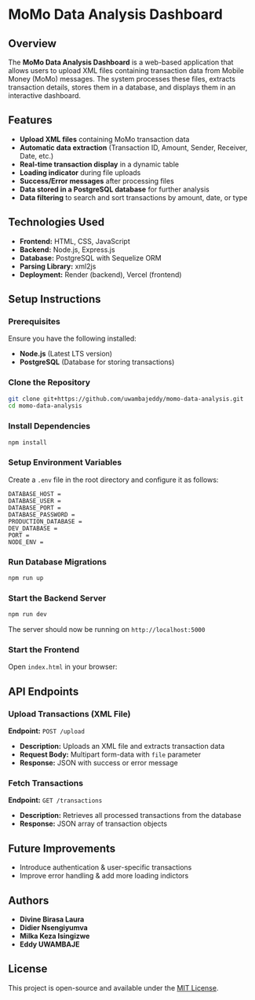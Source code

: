 # MoMo Data Analysis Dashboard

## Overview

The **MoMo Data Analysis Dashboard** is a web-based application that allows users to upload XML files containing transaction data from Mobile Money (MoMo) messages. The system processes these files, extracts transaction details, stores them in a database, and displays them in an interactive dashboard.

## Features

- **Upload XML files** containing MoMo transaction data
- **Automatic data extraction** (Transaction ID, Amount, Sender, Receiver, Date, etc.)
- **Real-time transaction display** in a dynamic table
- **Loading indicator** during file uploads
- **Success/Error messages** after processing files
- **Data stored in a PostgreSQL database** for further analysis
- **Data filtering** to search and sort transactions by amount, date, or type

## Technologies Used

- **Frontend:** HTML, CSS, JavaScript
- **Backend:** Node.js, Express.js
- **Database:** PostgreSQL with Sequelize ORM
- **Parsing Library:** xml2js
- **Deployment:** Render (backend), Vercel (frontend)

## Setup Instructions

### Prerequisites

Ensure you have the following installed:

- **Node.js** (Latest LTS version)
- **PostgreSQL** (Database for storing transactions)

### Clone the Repository

```sh
git clone git+https://github.com/uwambajeddy/momo-data-analysis.git
cd momo-data-analysis
```

### Install Dependencies

```sh
npm install
```

### Setup Environment Variables

Create a `.env` file in the root directory and configure it as follows:

```
DATABASE_HOST =
DATABASE_USER =
DATABASE_PORT =
DATABASE_PASSWORD =
PRODUCTION_DATABASE =
DEV_DATABASE =
PORT =
NODE_ENV =
```

### Run Database Migrations

```sh
npm run up
```

### Start the Backend Server

```sh
npm run dev
```

The server should now be running on `http://localhost:5000`

### Start the Frontend

Open `index.html` in your browser:

## API Endpoints

### Upload Transactions (XML File)

**Endpoint:** `POST /upload`

- **Description:** Uploads an XML file and extracts transaction data
- **Request Body:** Multipart form-data with `file` parameter
- **Response:** JSON with success or error message

### Fetch Transactions

**Endpoint:** `GET /transactions`

- **Description:** Retrieves all processed transactions from the database
- **Response:** JSON array of transaction objects

## Future Improvements

- Introduce authentication & user-specific transactions
- Improve error handling & add more loading indictors

## Authors

- **Divine Birasa Laura**
- **Didier Nsengiyumva**
- **Milka Keza Isingizwe**
- **Eddy UWAMBAJE**

## License

This project is open-source and available under the [MIT License](LICENSE).
